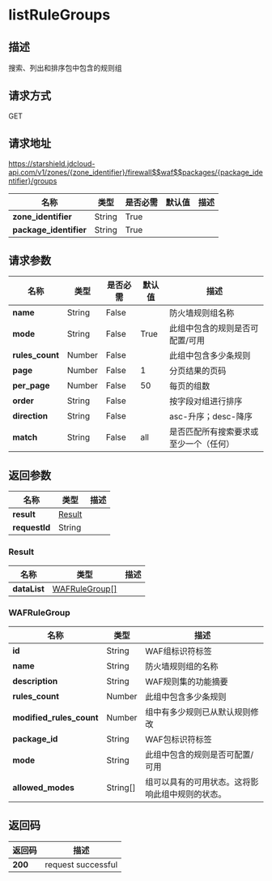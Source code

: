 # listRuleGroups


## 描述
搜索、列出和排序包中包含的规则组

## 请求方式
GET

## 请求地址
https://starshield.jdcloud-api.com/v1/zones/{zone_identifier}/firewall$$waf$$packages/{package_identifier}/groups

|名称|类型|是否必需|默认值|描述|
|---|---|---|---|---|
|**zone_identifier**|String|True| | |
|**package_identifier**|String|True| | |

## 请求参数
|名称|类型|是否必需|默认值|描述|
|---|---|---|---|---|
|**name**|String|False| |防火墙规则组名称|
|**mode**|String|False|True|此组中包含的规则是否可配置/可用|
|**rules_count**|Number|False| |此组中包含多少条规则|
|**page**|Number|False|1|分页结果的页码|
|**per_page**|Number|False|50|每页的组数|
|**order**|String|False| |按字段对组进行排序|
|**direction**|String|False| |asc-升序；desc-降序|
|**match**|String|False|all|是否匹配所有搜索要求或至少一个（任何）|


## 返回参数
|名称|类型|描述|
|---|---|---|
|**result**|[Result](#result)| |
|**requestId**|String| |

### <div id="Result">Result</div>
|名称|类型|描述|
|---|---|---|
|**dataList**|[WAFRuleGroup[]](#wafrulegroup)| |
### <div id="WAFRuleGroup">WAFRuleGroup</div>
|名称|类型|描述|
|---|---|---|
|**id**|String|WAF组标识符标签|
|**name**|String|防火墙规则组的名称|
|**description**|String|WAF规则集的功能摘要|
|**rules_count**|Number|此组中包含多少条规则|
|**modified_rules_count**|Number|组中有多少规则已从默认规则修改|
|**package_id**|String|WAF包标识符标签|
|**mode**|String|此组中包含的规则是否可配置/可用|
|**allowed_modes**|String[]|组可以具有的可用状态。这将影响此组中规则的状态。|

## 返回码
|返回码|描述|
|---|---|
|**200**|request successful|
